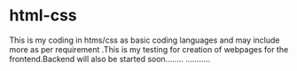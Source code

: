 # html-css
This is my coding in htms/css as basic coding languages and may include more as per requirement .This is my testing for creation of webpages for the frontend.Backend will also be started soon........
...........
